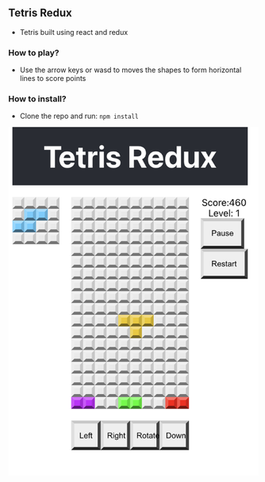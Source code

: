 ## Tetris Redux
* Tetris built using react and redux

### How to play?
* Use the arrow keys or wasd to moves the shapes to form horizontal lines to score points

### How to install?
* Clone the repo and run: ```npm install```

![tetris game image](./public/preview.png)